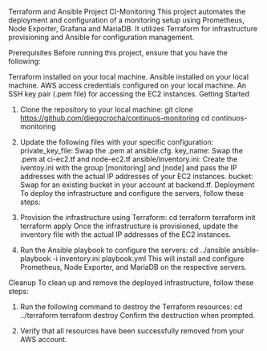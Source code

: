 Terraform and Ansible Project CI-Monitoring
This project automates the deployment and configuration of a monitoring setup using Prometheus, Node Exporter, Grafana and MariaDB. It utilizes Terraform for infrastructure provisioning and Ansible for configuration management.

Prerequisites
Before running this project, ensure that you have the following:

Terraform installed on your local machine.
Ansible installed on your local machine.
AWS access credentials configured on your local machine.
An SSH key pair (.pem file) for accessing the EC2 instances.
Getting Started
1. Clone the repository to your local machine:
git clone https://github.com/diegocrocha/continuos-monitoring
cd continuos-monitoring
2. Update the following files with your specific configuration:
private_key_file: Swap the .pem at ansible.cfg.
key_name: Swap the .pem at ci-ec2.tf and node-ec2.tf
ansible/inventory.ini: Create the iventoy.ini with the group [monitoring] and [node] and pass the IP addresses with the actual IP addresses of your EC2 instances.
bucket: Swap for an existing bucket in your account at backend.tf.
Deployment
To deploy the infrastructure and configure the servers, follow these steps:

1. Provision the infrastructure using Terraform:
cd terraform
terraform init
terraform apply
Once the infrastructure is provisioned, update the inventory file with the actual IP addresses of the EC2 instances.

2. Run the Ansible playbook to configure the servers:
cd ../ansible
ansible-playbook -i inventory.ini playbook.yml
This will install and configure Prometheus, Node Exporter, and MariaDB on the respective servers.

Cleanup
To clean up and remove the deployed infrastructure, follow these steps:

1. Run the following command to destroy the Terraform resources:
cd ../terraform
terraform destroy
Confirm the destruction when prompted.

2. Verify that all resources have been successfully removed from your AWS account.
